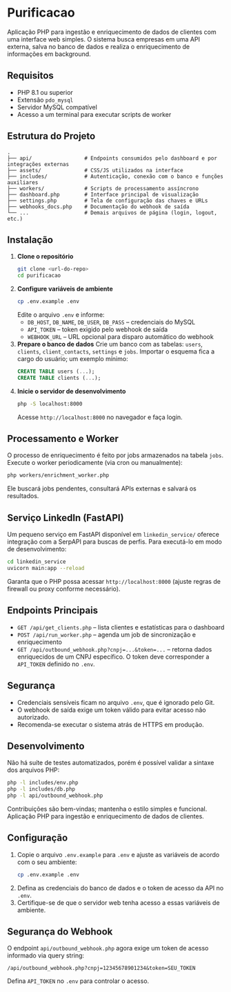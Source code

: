 # Purificacao

Aplicação PHP para ingestão e enriquecimento de dados de clientes com uma interface web simples. O sistema busca empresas em uma API externa, salva no banco de dados e realiza o enriquecimento de informações em background.

## Requisitos

- PHP 8.1 ou superior
- Extensão `pdo_mysql`
- Servidor MySQL compatível
- Acesso a um terminal para executar scripts de worker

## Estrutura do Projeto

```
.
├── api/                 # Endpoints consumidos pelo dashboard e por integrações externas
├── assets/              # CSS/JS utilizados na interface
├── includes/            # Autenticação, conexão com o banco e funções auxiliares
├── workers/             # Scripts de processamento assíncrono
├── dashboard.php        # Interface principal de visualização
├── settings.php         # Tela de configuração das chaves e URLs
├── webhooks_docs.php    # Documentação do webhook de saída
└── ...                  # Demais arquivos de página (login, logout, etc.)
```

## Instalação

1. **Clone o repositório**
   ```bash
   git clone <url-do-repo>
   cd purificacao
   ```
2. **Configure variáveis de ambiente**
   ```bash
   cp .env.example .env
   ```
   Edite o arquivo `.env` e informe:
   - `DB_HOST`, `DB_NAME`, `DB_USER`, `DB_PASS` – credenciais do MySQL
   - `API_TOKEN` – token exigido pelo webhook de saída
   - `WEBHOOK_URL` – URL opcional para disparo automático do webhook
3. **Prepare o banco de dados**
   Crie um banco com as tabelas: `users`, `clients`, `client_contacts`, `settings` e `jobs`.
   Importar o esquema fica a cargo do usuário; um exemplo mínimo:
   ```sql
   CREATE TABLE users (...);
   CREATE TABLE clients (...);
   ```
4. **Inicie o servidor de desenvolvimento**
   ```bash
   php -S localhost:8000
   ```
   Acesse `http://localhost:8000` no navegador e faça login.

## Processamento e Worker

O processo de enriquecimento é feito por jobs armazenados na tabela `jobs`.
Execute o worker periodicamente (via cron ou manualmente):
```bash
php workers/enrichment_worker.php
```
Ele buscará jobs pendentes, consultará APIs externas e salvará os resultados.

## Serviço LinkedIn (FastAPI)

Um pequeno serviço em FastAPI disponível em `linkedin_service/` oferece integração com a SerpAPI para buscas de perfis. Para executá-lo em modo de desenvolvimento:

```bash
cd linkedin_service
uvicorn main:app --reload
```

Garanta que o PHP possa acessar `http://localhost:8000` (ajuste regras de firewall ou proxy conforme necessário).

## Endpoints Principais

- `GET /api/get_clients.php` – lista clientes e estatísticas para o dashboard
- `POST /api/run_worker.php` – agenda um job de sincronização e enriquecimento
- `GET /api/outbound_webhook.php?cnpj=...&token=...` – retorna dados enriquecidos de um CNPJ específico. O token deve corresponder a `API_TOKEN` definido no `.env`.

## Segurança

- Credenciais sensíveis ficam no arquivo `.env`, que é ignorado pelo Git.
- O webhook de saída exige um token válido para evitar acesso não autorizado.
- Recomenda-se executar o sistema atrás de HTTPS em produção.

## Desenvolvimento

Não há suíte de testes automatizados, porém é possível validar a sintaxe dos arquivos PHP:
```bash
php -l includes/env.php
php -l includes/db.php
php -l api/outbound_webhook.php
```
Contribuições são bem-vindas; mantenha o estilo simples e funcional.
Aplicação PHP para ingestão e enriquecimento de dados de clientes. 

## Configuração

1. Copie o arquivo `.env.example` para `.env` e ajuste as variáveis de acordo com o seu ambiente:
   ```bash
   cp .env.example .env
   ```
2. Defina as credenciais do banco de dados e o token de acesso da API no `.env`.
3. Certifique-se de que o servidor web tenha acesso a essas variáveis de ambiente.

## Segurança do Webhook

O endpoint `api/outbound_webhook.php` agora exige um token de acesso informado via query string:
```
/api/outbound_webhook.php?cnpj=12345678901234&token=SEU_TOKEN
```
Defina `API_TOKEN` no `.env` para controlar o acesso.

